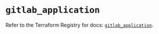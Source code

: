 # `gitlab_application`

Refer to the Terraform Registry for docs: [`gitlab_application`](https://registry.terraform.io/providers/gitlabhq/gitlab/17.3.0/docs/resources/application).
